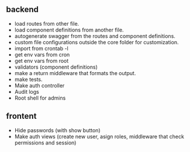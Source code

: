 ## backend

- load routes from other file.
- load component definitions from another file.
- autogenerate swagger from the routes and component definitions.
- custom file configurations outside the core folder for customization.
- import from crontab -l
- get env vars from cron
- get env vars from root
- validators (component definitions)
- make a return middleware that formats the output.
- make tests.
- Make auth controller
- Audit logs
- Root shell for admins

## frontent

- Hide passwords (with show button)
- Make auth views (create new user, asign roles, middleware that check permissions and session)

